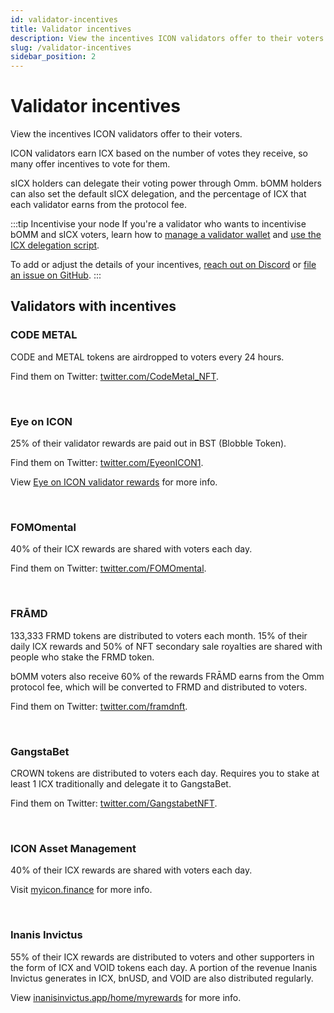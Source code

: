 ```yaml
---
id: validator-incentives
title: Validator incentives
description: View the incentives ICON validators offer to their voters.
slug: /validator-incentives
sidebar_position: 2
---
```


# Validator incentives
View the incentives ICON validators offer to their voters.

ICON validators earn ICX based on the number of votes they receive, so many offer incentives to vote for them.

sICX holders can delegate their voting power through Omm. bOMM holders can also set the default sICX delegation, and the percentage of ICX that each validator earns from the protocol fee.

:::tip Incentivise your node
If you're a validator who wants to incentivise bOMM and sICX voters, learn how to [manage a validator wallet](/manage-validator) and [use the ICX delegation script](/icx-delegation-script).

To add or adjust the details of your incentives, [reach out on Discord](https://discord.com/invite/zZcQUGbpVk) or [file an issue on GitHub](https://github.com/ommfinance/omm-documentation/issues/new).
:::

## Validators with incentives

### CODE METAL
CODE and METAL tokens are airdropped to voters every 24 hours.

Find them on Twitter: [twitter.com/CodeMetal_NFT](https://twitter.com/CodeMetal_NFT).

<br />

### Eye on ICON
25% of their validator rewards are paid out in BST (Blobble Token).

Find them on Twitter: [twitter.com/EyeonICON1](https://twitter.com/EyeonICON1).

View [Eye on ICON validator rewards](https://university.blobble.xyz/bst-token-information/eye-on-icon-validator-node-rewards) for more info.

<br />

### FOMOmental
40% of their ICX rewards are shared with voters each day.

Find them on Twitter: [twitter.com/FOMOmental](https://twitter.com/FOMOmental).

<br />

### FRĀMD
133,333 FRMD tokens are distributed to voters each month. 15% of their daily ICX rewards and 50% of NFT secondary sale royalties are shared with people who stake the FRMD token.

bOMM voters also receive 60% of the rewards FRĀMD earns from the Omm protocol fee, which will be converted to FRMD and distributed to voters.

Find them on Twitter: [twitter.com/framdnft](https://twitter.com/framdnft).

<br />

### GangstaBet
CROWN tokens are distributed to voters each day. Requires you to stake at least 1 ICX traditionally and delegate it to GangstaBet.

Find them on Twitter: [twitter.com/GangstabetNFT](https://twitter.com/GangstabetNFT).

<br />

### ICON Asset Management
40% of their ICX rewards are shared with voters each day.

Visit [myicon.finance](https://myicon.finance) for more info.

<br />

### Inanis Invictus
55% of their ICX rewards are distributed to voters and other supporters in the form of ICX and VOID tokens each day. A portion of the revenue Inanis Invictus generates in ICX, bnUSD, and VOID are also distributed regularly.

View [inanisinvictus.app/home/myrewards](https://inanisinvictus.app/home/myrewards) for more info.

